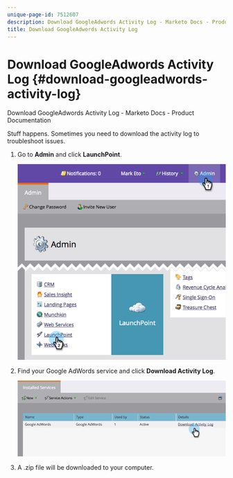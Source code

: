 ```yaml
---
unique-page-id: 7512607
description: Download GoogleAdwords Activity Log - Marketo Docs - Product Documentation
title: Download GoogleAdwords Activity Log
---
```


# Download GoogleAdwords Activity Log {#download-googleadwords-activity-log}

Download GoogleAdwords Activity Log - Marketo Docs - Product Documentation

Stuff happens. Sometimes you need to download the activity log to troubleshoot issues.

1. Go to **Admin** and click **LaunchPoint**.

   ![](assets/image2015-4-22-15-3a33-3a47.png)

1. Find your Google AdWords service and click **Download Activity Log**.

   ![](assets/image2015-4-22-17-3a49-3a49.png)

1. A .zip file will be downloaded to your computer.


